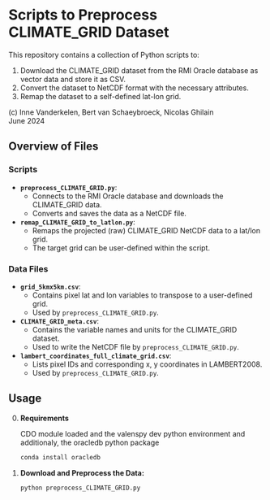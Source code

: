 # Scripts to Preprocess CLIMATE_GRID Dataset

This repository contains a collection of Python scripts to:
1. Download the CLIMATE_GRID dataset from the RMI Oracle database as vector data and store it as CSV.
2. Convert the dataset to NetCDF format with the necessary attributes.
3. Remap the dataset to a self-defined lat-lon grid.

(c) Inne Vanderkelen, Bert van Schaeybroeck, Nicolas Ghilain  
June 2024

## Overview of Files

### Scripts
- **`preprocess_CLIMATE_GRID.py`**: 
  - Connects to the RMI Oracle database and downloads the CLIMATE_GRID data.
  - Converts and saves the data as a NetCDF file.
- **`remap_CLIMATE_GRID_to_latlon.py`**: 
  - Remaps the projected (raw) CLIMATE_GRID NetCDF data to a lat/lon grid.
  - The target grid can be user-defined within the script.

### Data Files
- **`grid_5kmx5km.csv`**: 
  - Contains pixel lat and lon variables to transpose to a user-defined grid.
  - Used by `preprocess_CLIMATE_GRID.py`.
- **`CLIMATE_GRID_meta.csv`**: 
  - Contains the variable names and units for the CLIMATE_GRID dataset.
  - Used to write the NetCDF file by `preprocess_CLIMATE_GRID.py`.
- **`lambert_coordinates_full_climate_grid.csv`**: 
  - Lists pixel IDs and corresponding x, y coordinates in LAMBERT2008.
  - Used by `preprocess_CLIMATE_GRID.py`.

## Usage

0. **Requirements**

    CDO module loaded and the valenspy dev python environment and additionaly, the oracledb python package 
    ```bash 
    conda install oracledb 
    ```

1. **Download and Preprocess the Data:**
   ```bash
   python preprocess_CLIMATE_GRID.py
    ```